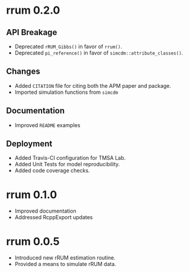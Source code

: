# rrum 0.2.0

## API Breakage

- Deprecated `rRUM_Gibbs()` in favor of `rrum()`.
- Deprecated `pi_reference()` in favor of `simcdm::attribute_classes()`. 

## Changes

- Added `CITATION` file for citing both the APM paper and package.
- Imported simulation functions from `simcdm`

## Documentation

- Improved `README` examples

## Deployment

- Added Travis-CI configuration for TMSA Lab.
- Added Unit Tests for model reproducibility.
- Added code coverage checks.

# rrum 0.1.0

- Improved documentation
- Addressed RcppExport updates

# rrum 0.0.5

- Introduced new rRUM estimation routine.
- Provided a means to simulate rRUM data.

